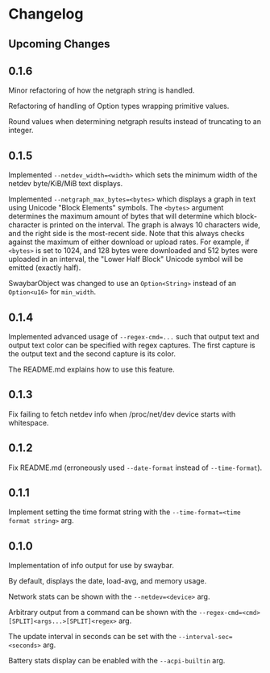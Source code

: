# Changelog

## Upcoming Changes

## 0.1.6

Minor refactoring of how the netgraph string is handled.

Refactoring of handling of Option types wrapping primitive values.

Round values when determining netgraph results instead of truncating to an
integer.

## 0.1.5

Implemented `--netdev_width=<width>` which sets the minimum width of the netdev
byte/KiB/MiB text displays.

Implemented `--netgraph_max_bytes=<bytes>` which displays a graph in text using
Unicode "Block Elements" symbols. The `<bytes>` argument determines the maximum
amount of bytes that will determine which block-character is printed on the
interval. The graph is always 10 characters wide, and the right side is the
most-recent side. Note that this always checks against the maximum of either
download or upload rates. For example, if `<bytes>` is set to 1024, and 128
bytes were downloaded and 512 bytes were uploaded in an interval, the "Lower
Half Block" Unicode symbol will be emitted (exactly half).

SwaybarObject was changed to use an `Option<String>` instead of an `Option<u16>`
for `min_width`.

## 0.1.4

Implemented advanced usage of `--regex-cmd=...` such that output text and output
text color can be specified with regex captures. The first capture is the output
text and the second capture is its color.

The README.md explains how to use this feature.

## 0.1.3

Fix failing to fetch netdev info when /proc/net/dev device starts with whitespace.

## 0.1.2

Fix README.md (erroneously used `--date-format` instead of `--time-format`).

## 0.1.1

Implement setting the time format string with the `--time-format=<time format string>` arg.

## 0.1.0

Implementation of info output for use by swaybar.

By default, displays the date, load-avg, and memory usage.

Network stats can be shown with the `--netdev=<device>` arg.

Arbitrary output from a command can be shown with the `--regex-cmd=<cmd>[SPLIT]<args...>[SPLIT]<regex>` arg.

The update interval in seconds can be set with the `--interval-sec=<seconds>` arg.

Battery stats display can be enabled with the `--acpi-builtin` arg.
